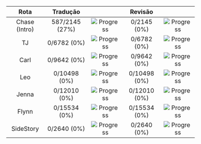 |    **Rota**   |  **Tradução**  |                                                      |  **Revisão** |                                                     |
|:-------------:|:--------------:|:----------------------------------------------------:|:------------:|:---------------------------------------------------:|
| Chase (Intro) | 587/2145 (27%) | ![Progress](https://progress-bar.dev/27/?&width=150) |  0/2145 (0%) | ![Progress](https://progress-bar.dev/0/?&width=150) |
|       TJ      |   0/6782 (0%)  |  ![Progress](https://progress-bar.dev/0/?&width=150) |  0/6782 (0%) | ![Progress](https://progress-bar.dev/0/?&width=150) |
|      Carl     |   0/9642 (0%)  |  ![Progress](https://progress-bar.dev/0/?&width=150) |  0/9642 (0%) | ![Progress](https://progress-bar.dev/0/?&width=150) |
|      Leo      |  0/10498 (0%)  |  ![Progress](https://progress-bar.dev/0/?&width=150) | 0/10498 (0%) | ![Progress](https://progress-bar.dev/0/?&width=150) |
|     Jenna     |  0/12010 (0%)  |  ![Progress](https://progress-bar.dev/0/?&width=150) | 0/12010 (0%) | ![Progress](https://progress-bar.dev/0/?&width=150) |
|     Flynn     |  0/15534 (0%)  |  ![Progress](https://progress-bar.dev/0/?&width=150) | 0/15534 (0%) | ![Progress](https://progress-bar.dev/0/?&width=150) |
|   SideStory   |   0/2640 (0%)  |  ![Progress](https://progress-bar.dev/0/?&width=150) |  0/2640 (0%) | ![Progress](https://progress-bar.dev/0/?&width=150) |